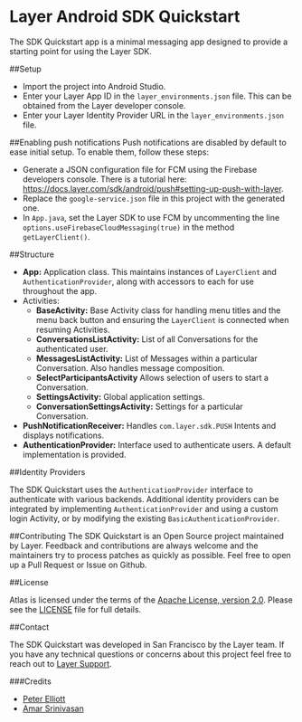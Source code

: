 # Layer Android SDK Quickstart

The SDK Quickstart app is a minimal messaging app designed to provide a starting point for using the Layer SDK.

##<a name="setup"></a>Setup

* Import the project into Android Studio.
* Enter your Layer App ID in the `layer_environments.json` file. This can be obtained from the Layer developer console.
* Enter your Layer Identity Provider URL in the `layer_environments.json` file.

##<a name="enabling-push-notifications"></a>Enabling push notifications
Push notifications are disabled by default to ease initial setup. To enable them, follow these steps:
 * Generate a JSON configuration file for FCM using the Firebase developers console. There is a tutorial here: https://docs.layer.com/sdk/android/push#setting-up-push-with-layer.
 * Replace the `google-service.json` file in this project with the generated one.
 * In `App.java`, set the Layer SDK to use FCM by uncommenting the line `options.useFirebaseCloudMessaging(true)` in the method `getLayerClient()`.

##<a name="structure"></a>Structure

* **App:** Application class. This maintains instances of `LayerClient` and `AuthenticationProvider`, along with accessors to each for use throughout the app.
* Activities:
  * **BaseActivity:** Base Activity class for handling menu titles and the menu back button and ensuring the `LayerClient` is connected when resuming Activities.
  * **ConversationsListActivity:** List of all Conversations for the authenticated user.
  * **MessagesListActivity:** List of Messages within a particular Conversation.  Also handles message composition.
  * **SelectParticipantsActivity** Allows selection of users to start a Conversation.
  * **SettingsActivity:** Global application settings.
  * **ConversationSettingsActivity:** Settings for a particular Conversation.
* **PushNotificationReceiver:** Handles `com.layer.sdk.PUSH` Intents and displays notifications.
* **AuthenticationProvider:** Interface used to authenticate users. A default implementation is provided.

##<a name="identity-providers"></a>Identity Providers

The SDK Quickstart uses the `AuthenticationProvider` interface to authenticate with various backends.  Additional identity providers can be integrated by implementing `AuthenticationProvider` and using a custom login Activity, or by modifying the existing `BasicAuthenticationProvider`.

##<a name="contributing"></a>Contributing
The SDK Quickstart is an Open Source project maintained by Layer. Feedback and contributions are always welcome and the maintainers try to process patches as quickly as possible. Feel free to open up a Pull Request or Issue on Github.

##<a name="license"></a>License

Atlas is licensed under the terms of the [Apache License, version 2.0](http://www.apache.org/licenses/LICENSE-2.0.html). Please see the [LICENSE](LICENSE) file for full details.

##<a name="contact"></a>Contact

The SDK Quickstart was developed in San Francisco by the Layer team. If you have any technical questions or concerns about this project feel free to reach out to [Layer Support](mailto:support@layer.com).

###<a name="credits"></a>Credits

* [Peter Elliott](https://github.com/smpete)
* [Amar Srinivasan](https://github.com/sriamar)
